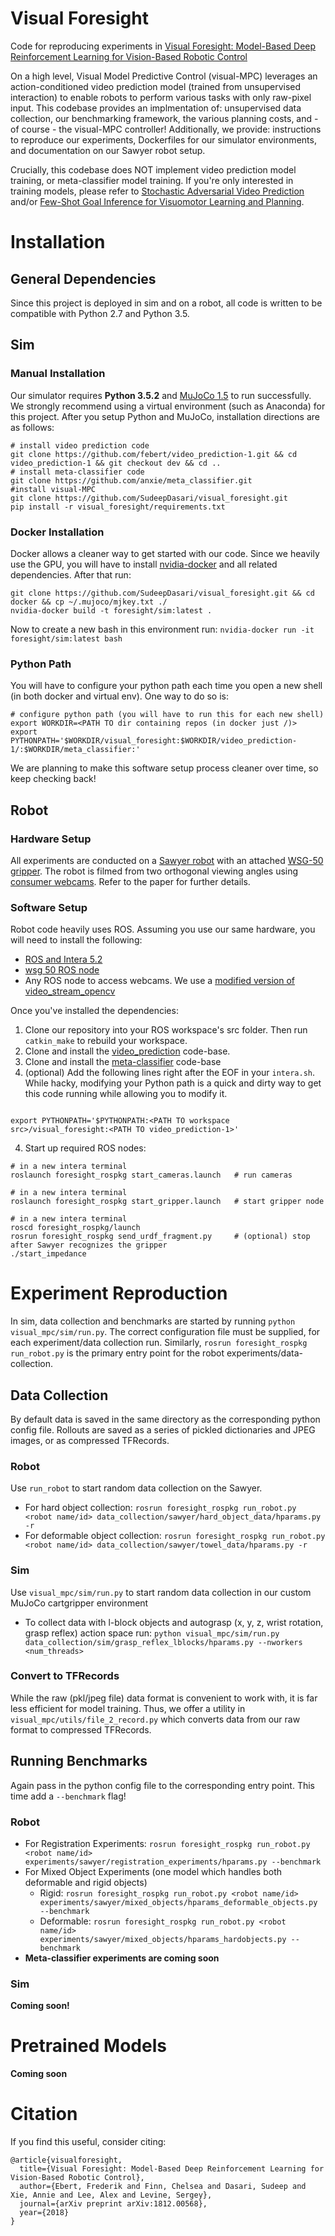 # Visual Foresight
Code for reproducing experiments in [Visual Foresight: Model-Based Deep Reinforcement Learning for Vision-Based Robotic Control](https://sites.google.com/view/visualforesight)

On a high level, Visual Model Predictive Control (visual-MPC) leverages an action-conditioned video prediction model (trained from unsupervised interaction) to enable robots to perform various tasks with only raw-pixel input. This codebase provides an implmentation of: unsupervised data collection, our benchmarking framework, the various planning costs, and - of course - the visual-MPC controller! Additionally, we provide: instructions to reproduce our experiments, Dockerfiles for our simulator environments, and documentation on our Sawyer robot setup.

Crucially, this codebase does NOT implement video prediction model training, or meta-classifier model training. If you're only interested in training models, please refer to [Stochastic Adversarial Video Prediction](https://github.com/alexlee-gk/video_prediction) and/or [Few-Shot Goal Inference for Visuomotor Learning and Planning](https://github.com/anxie/meta_classifier).

# Installation
## General Dependencies
Since this project is deployed in sim and on a robot, all code is written to be compatible with Python 2.7 and Python 3.5. 

## Sim
### Manual Installation
Our simulator requires **Python 3.5.2** and [MuJoCo 1.5](https://www.roboti.us/index.html) to run successfully. We strongly recommend using a virtual environment (such as Anaconda) for this project. After you setup Python and MuJoCo, installation directions are as follows:
```
# install video prediction code
git clone https://github.com/febert/video_prediction-1.git && cd video_prediction-1 && git checkout dev && cd ..
# install meta-classifier code
git clone https://github.com/anxie/meta_classifier.git
#install visual-MPC
git clone https://github.com/SudeepDasari/visual_foresight.git
pip install -r visual_foresight/requirements.txt
```
### Docker Installation
Docker allows a cleaner way to get started with our code. Since we heavily use the GPU, you will have to install [nvidia-docker](https://github.com/NVIDIA/nvidia-docker) and all related dependencies. After that run:
```
git clone https://github.com/SudeepDasari/visual_foresight.git && cd docker && cp ~/.mujoco/mjkey.txt ./
nvidia-docker build -t foresight/sim:latest .
```
Now to create a new bash in this environment run: `nvidia-docker run -it foresight/sim:latest bash`
### Python Path
You will have to configure your python path each time you open a new shell (in both docker and virtual env). One way to do so is:
```
# configure python path (you will have to run this for each new shell)
export WORKDIR=<PATH TO dir containing repos (in docker just /)>
export PYTHONPATH='$WORKDIR/visual_foresight:$WORKDIR/video_prediction-1/:$WORKDIR/meta_classifier:'
```
We are planning to make this software setup process cleaner over time, so keep checking back!

## Robot
### Hardware Setup
All experiments are conducted on a [Sawyer robot](https://www.rethinkrobotics.com/sawyer/) with an attached [WSG-50 gripper](https://www.weiss-robotics.com/en/produkte/gripping-systems/performance-line-en/wsg-50-en/). The robot is filmed from two orthogonal viewing angles using [consumer webcams](https://www.amazon.com/Logitech-Widescreen-Calling-Recording-Desktop/dp/B006JH8T3S). Refer to the paper for further details.

### Software Setup
Robot code heavily uses ROS. Assuming you use our same hardware, you will need to install the following:
* [ROS and Intera 5.2](http://sdk.rethinkrobotics.com/intera/Workstation_Setup)
* [wsg 50 ROS node](http://wiki.ros.org/wsg50)
* Any ROS node to access webcams. We use a [modified version of video_stream_opencv](https://github.com/SudeepDasari/video_stream_opencv)

Once you've installed the dependencies:
1. Clone our repository into your ROS workspace's src folder. Then run `catkin_make` to rebuild your workspace.
2. Clone and install the [video_prediction](https://github.com/febert/visual_mpc/tree/dev) code-base.
3. Clone and install the [meta-classifier](https://github.com/anxie/meta_classifier) code-base
4. (optional) Add the following lines right after the EOF in your `intera.sh`. While hacky, modifying your Python path is a quick and dirty way to get this code running while allowing you to modify it.
```

export PYTHONPATH='$PYTHONPATH:<PATH TO workspace src>/visual_foresight:<PATH TO video_prediction-1>'
```
4. Start up required ROS nodes:
```
# in a new intera terminal
roslaunch foresight_rospkg start_cameras.launch   # run cameras

# in a new intera terminal
roslaunch foresight_rospkg start_gripper.launch   # start gripper node

# in a new intera terminal
roscd foresight_rospkg/launch
rosrun foresight_rospkg send_urdf_fragment.py     # (optional) stop after Sawyer recognizes the gripper
./start_impedance 
```

# Experiment Reproduction
In sim, data collection and benchmarks are started by running `python visual_mpc/sim/run.py`. The correct configuration file must be supplied, for each experiment/data collection run. Similarly, `rosrun foresight_rospkg run_robot.py` is the primary entry point for the robot experiments/data-collection.

## Data Collection
By default data is saved in the same directory as the corresponding python config file. Rollouts are saved as a series of pickled dictionaries and JPEG images, or as compressed TFRecords. 
### Robot
Use `run_robot` to start random data collection on the Sawyer.
* For hard object collection: `rosrun foresight_rospkg run_robot.py <robot name/id> data_collection/sawyer/hard_object_data/hparams.py -r`
* For deformable object collection: `rosrun foresight_rospkg run_robot.py <robot name/id> data_collection/sawyer/towel_data/hparams.py -r`
### Sim
Use `visual_mpc/sim/run.py` to start random data collection in our custom MuJoCo cartgripper environment
* To collect data with l-block objects and autograsp (x, y, z, wrist rotation, grasp reflex) action space run: `python visual_mpc/sim/run.py data_collection/sim/grasp_reflex_lblocks/hparams.py --nworkers <num_threads>`
### Convert to TFRecords
While the raw (pkl/jpeg file) data format is convenient to work with, it is far less efficient for model training. Thus, we offer a utility in `visual_mpc/utils/file_2_record.py` which converts data from our raw format to compressed TFRecords.

## Running Benchmarks
Again pass in the python config file to the corresponding entry point. This time add a `--benchmark` flag!
### Robot
* For Registration Experiments: `rosrun foresight_rospkg run_robot.py <robot name/id> experiments/sawyer/registration_experiments/hparams.py --benchmark`
* For Mixed Object Experiments (one model which handles both deformable and rigid objects)
  - Rigid: `rosrun foresight_rospkg run_robot.py <robot name/id> experiments/sawyer/mixed_objects/hparams_deformable_objects.py --benchmark`
  - Deformable: `rosrun foresight_rospkg run_robot.py <robot name/id> experiments/sawyer/mixed_objects/hparams_hardobjects.py --benchmark`
* **Meta-classifier experiments are coming soon**
### Sim
**Coming soon!**
# Pretrained Models
**Coming soon**
# Citation
If you find this useful, consider citing:
```
@article{visualforesight,
  title={Visual Foresight: Model-Based Deep Reinforcement Learning for Vision-Based Robotic Control},
  author={Ebert, Frederik and Finn, Chelsea and Dasari, Sudeep and Xie, Annie and Lee, Alex and Levine, Sergey},
  journal={arXiv preprint arXiv:1812.00568},
  year={2018}
}
```
